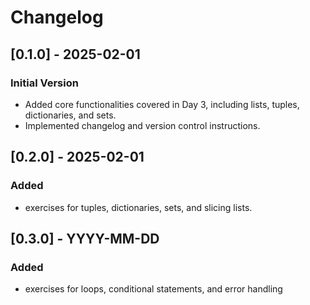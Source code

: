 # Changelog 
## [0.1.0] - 2025-02-01 
### Initial Version
- Added core functionalities covered in Day 3, including lists, tuples, dictionaries, and sets.
- Implemented changelog and version control instructions.

## [0.2.0] - 2025-02-01
### Added
- exercises for tuples, dictionaries, sets, and slicing lists.

## [0.3.0] - YYYY-MM-DD
### Added
- exercises for loops, conditional statements, and error handling
